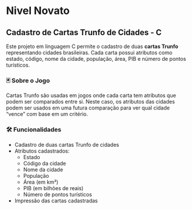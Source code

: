 # Nivel Novato
## Cadastro de Cartas Trunfo de Cidades - C

Este projeto em linguagem C permite o cadastro de duas **cartas Trunfo** representando cidades brasileiras. Cada carta possui atributos como estado, código, nome da cidade, população, área, PIB e número de pontos turísticos.

### 🃏 Sobre o Jogo

Cartas Trunfo são usadas em jogos onde cada carta tem atributos que podem ser comparados entre si. Neste caso, os atributos das cidades podem ser usados em uma futura comparação para ver qual cidade “vence” com base em um critério.

### 🛠 Funcionalidades

- Cadastro de duas cartas Trunfo de cidades
- Atributos cadastrados:
  - Estado
  - Código da cidade
  - Nome da cidade
  - População
  - Área (em km²)
  - PIB (em bilhões de reais)
  - Número de pontos turísticos
- Impressão das cartas cadastradas
